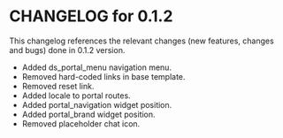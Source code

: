 # CHANGELOG for 0.1.2

This changelog references the relevant changes (new features, changes and bugs) done in 0.1.2 version.

  * Added ds_portal_menu navigation menu.
  * Removed hard-coded links in base template.
  * Removed reset link.
  * Added locale to portal routes.
  * Added portal_navigation widget position.
  * Added portal_brand widget position.
  * Removed placeholder chat icon.
  
